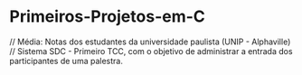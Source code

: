 # Primeiros-Projetos-em-C
// Média: Notas dos estudantes da universidade paulista (UNIP - Alphaville)
// Sistema SDC - Primeiro TCC, com o objetivo de administrar a entrada dos participantes de uma palestra.
